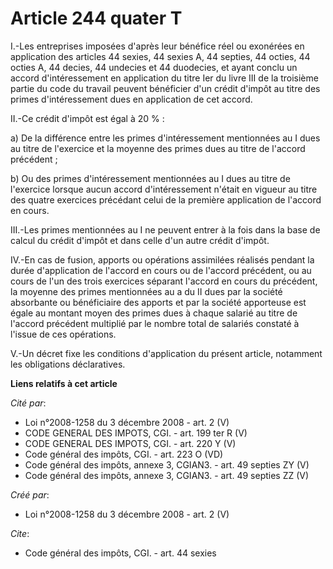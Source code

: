 # Article 244 quater T

I.-Les entreprises imposées d'après leur bénéfice réel ou exonérées en application des articles 44 sexies, 44 sexies A, 44
septies, 44 octies, 44 octies A, 44 decies, 44 undecies et 44 duodecies, et ayant conclu un accord d'intéressement en
application du titre Ier du livre III de la troisième partie du code du travail peuvent bénéficier d'un crédit d'impôt au
titre des primes d'intéressement dues en application de cet accord. 

II.-Ce crédit d'impôt est égal à 20 % : 

a) De la différence entre les primes d'intéressement mentionnées au I dues au titre de l'exercice et la moyenne des primes
dues au titre de l'accord précédent ; 

b) Ou des primes d'intéressement mentionnées au I dues au titre de l'exercice lorsque aucun accord d'intéressement n'était en
vigueur au titre des quatre exercices précédant celui de la première application de l'accord en cours. 

III.-Les primes mentionnées au I ne peuvent entrer à la fois dans la base de calcul du crédit d'impôt et dans celle d'un
autre crédit d'impôt. 

IV.-En cas de fusion, apports ou opérations assimilées réalisés pendant la durée d'application de l'accord en cours ou de
l'accord précédent, ou au cours de l'un des trois exercices séparant l'accord en cours du précédent, la moyenne des primes
mentionnées au a du II dues par la société absorbante ou bénéficiaire des apports et par la société apporteuse est égale au
montant moyen des primes dues à chaque salarié au titre de l'accord précédent multiplié par le nombre total de salariés
constaté à l'issue de ces opérations.

V.-Un décret fixe les conditions d'application du présent article, notamment les obligations déclaratives.

**Liens relatifs à cet article**

_Cité par_:

  - Loi n°2008-1258 du 3 décembre 2008 - art. 2 (V)
  - CODE GENERAL DES IMPOTS, CGI. - art. 199 ter R (V)
  - CODE GENERAL DES IMPOTS, CGI. - art. 220 Y (V)
  - Code général des impôts, CGI. - art. 223 O (VD)
  - Code général des impôts, annexe 3, CGIAN3. - art. 49 septies ZY (V)
  - Code général des impôts, annexe 3, CGIAN3. - art. 49 septies ZZ (V)

_Créé par_:

  - Loi n°2008-1258 du 3 décembre 2008 - art. 2 (V)

_Cite_:

  - Code général des impôts, CGI. - art. 44 sexies
